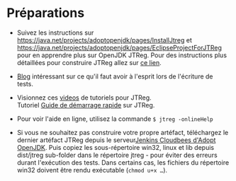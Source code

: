 # Préparations

* Suivez les instructions sur https://java.net/projects/adoptopenjdk/pages/InstallJtreg et https://java.net/projects/adoptopenjdk/pages/EclipseProjectForJTReg pour en apprendre plus sur OpenJDK JTReg. Pour des instructions plus détaillées pour construire JTReg allez sur [ce lien](http://openjdk.java.net/jtreg/build.html).

* [Blog](http://arkangelofkaos.blogspot.co.uk/2013/05/openjdk-test-fest-23rd-march-2013.html) intéressant sur ce qu'il faut avoir à l'esprit lors de l'écriture de tests.

* Visionnez ces [videos](http://bit.ly/1bT4g7f) de tutoriels pour JTReg.<br/>
Tutoriel [Guide de démarrage rapide](http://bit.ly/1fWCqPH) sur JTReg.<br/>

* Pour voir l'aide en ligne, utilisez la commande ```$ jtreg -onlineHelp```

* Si vous ne souhaitez pas construire votre propre artéfact, téléchargez le dernier artéfact JTReg depuis le serveur[Jenkins Cloudbees d'Adopt OpenJDK]( https://adopt-openjdk.ci.cloudbees.com/job/jtreg/lastSuccessfulBuild/artifact/).
Puis copiez les sous-répertoire win32, linux et lib depuis dist/jtreg sub-folder dans le répertoire jtreg - pour éviter des erreurs durant l'exécution des tests. Dans certains cas, les fichiers du répertoire win32 doivent être rendu exécutable (```chmod u+x …```).

